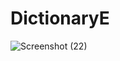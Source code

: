 # DictionaryE 
![Screenshot (22)](https://user-images.githubusercontent.com/42707954/80860233-02df9400-8c84-11ea-8173-2ba8dbb919e7.png)
